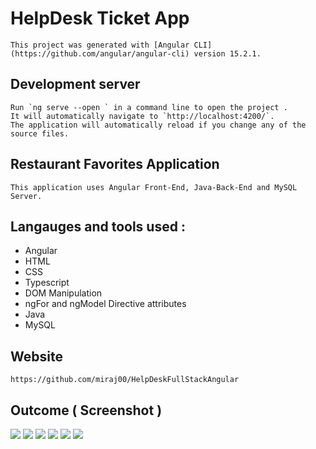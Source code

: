 # HelpDesk Ticket App

    This project was generated with [Angular CLI](https://github.com/angular/angular-cli) version 15.2.1.

## Development server

    Run `ng serve --open ` in a command line to open the project . 
    It will automatically navigate to `http://localhost:4200/`. 
    The application will automatically reload if you change any of the source files.


## Restaurant Favorites Application

    This application uses Angular Front-End, Java-Back-End and MySQL Server.
        
## Langauges and tools used : 

* Angular
* HTML
* CSS
* Typescript
* DOM Manipulation
* ngFor and ngModel Directive attributes
* Java 
* MySQL

## Website

    https://github.com/miraj00/HelpDeskFullStackAngular


## Outcome ( Screenshot )
![](/src/assets/WelcomePage.JPG) 
![](/src/assets/HomePage.JPG) 
![](/src/assets/Add-Ticket.JPG)
![](/src/assets/BookMarks.JPG) 
![](/src/assets/ticket-detail.JPG) 
![](/src/assets/edit-ticket.JPG)  